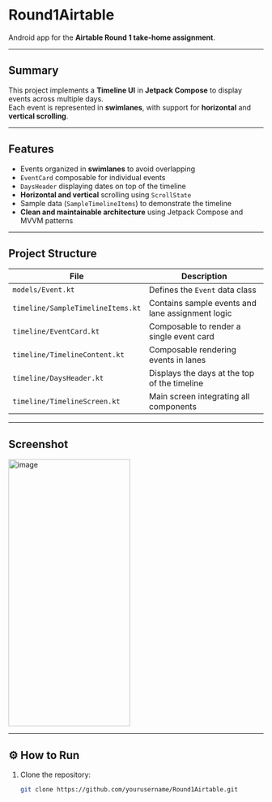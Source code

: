 # Round1Airtable

Android app for the **Airtable Round 1 take-home assignment**.

---

## Summary

This project implements a **Timeline UI** in **Jetpack Compose** to display events across multiple days.  
Each event is represented in **swimlanes**, with support for **horizontal** and **vertical scrolling**.

---

## Features

- Events organized in **swimlanes** to avoid overlapping  
- `EventCard` composable for individual events  
- `DaysHeader` displaying dates on top of the timeline  
- **Horizontal and vertical** scrolling using `ScrollState`  
- Sample data (`SampleTimelineItems`) to demonstrate the timeline  
- **Clean and maintainable architecture** using Jetpack Compose and MVVM patterns  

---

## Project Structure

| File | Description |
|------|--------------|
| `models/Event.kt` | Defines the `Event` data class |
| `timeline/SampleTimelineItems.kt` | Contains sample events and lane assignment logic |
| `timeline/EventCard.kt` | Composable to render a single event card |
| `timeline/TimelineContent.kt` | Composable rendering events in lanes |
| `timeline/DaysHeader.kt` | Displays the days at the top of the timeline |
| `timeline/TimelineScreen.kt` | Main screen integrating all components |

---

## Screenshot

<img width="240" height="526" alt="image" src="https://github.com/user-attachments/assets/203d1ad6-1da0-44e8-883b-b412113fb44f" />


---

## ⚙️ How to Run

1. Clone the repository:
   ```bash
   git clone https://github.com/yourusername/Round1Airtable.git
